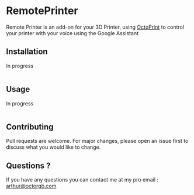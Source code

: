 # RemotePrinter

Remote Printer is an add-on for your 3D Printer, using [OctoPrint](https://octoprint.org/) to control your printer with your voice using the Google Assistant

## Installation

In progress
```bash
```

## Usage

In progress
```
```

## Contributing
Pull requests are welcome. For major changes, please open an issue first to discuss what you would like to change.

## Questions ?
If you have any questions you can contact me at my pro email : arthur@octorgb.com
